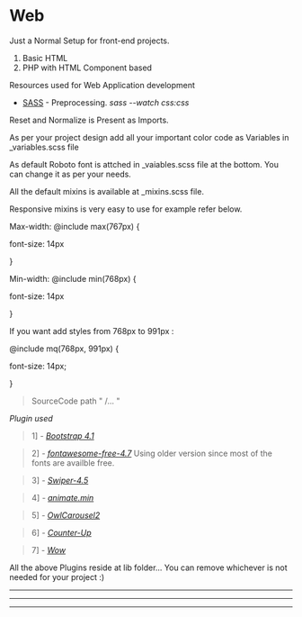 # Web
Just a Normal Setup for front-end projects.

1. Basic HTML 
2. PHP with HTML Component based

Resources used for Web Application development

- [SASS](http://sass-lang.com/) - Preprocessing. *sass --watch css:css*

Reset and Normalize is Present as Imports.

As per your project design add all your important color code as Variables in _variables.scss file

As default Roboto font is attched in _vaiables.scss file at the bottom.
You can change it as per your needs.

All the default mixins is available at _mixins.scss file.

Responsive mixins is very easy to use for example refer below.

Max-width:
@include max(767px) {

font-size: 14px

}

Min-width:
@include min(768px) {

font-size: 14px

}

If you want add styles from 768px to 991px :

@include mq(768px, 991px) {

font-size: 14px;

}

> SourceCode path " /... "

*Plugin used*

> 1] *- [Bootstrap 4.1](https://getbootstrap.com/)*

> 2] *- [fontawesome-free-4.7](https://fontawesome.com/v4.7.0/)* 
Using older version since most of the fonts are availble free.

> 3] *- [Swiper-4.5](https://idangero.us/swiper/)*

> 4] *- [animate.min](https://daneden.github.io/animate.css/)*

> 5] *- [OwlCarousel2](https://owlcarousel2.github.io/OwlCarousel2/)*

> 6] *- [Counter-Up](https://github.com/bfintal/Counter-Up)*

> 7] *- [Wow](https://github.com/matthieua/WOW)*


All the above Plugins reside at lib folder...
You can remove whichever is not needed for your project :)












-------


-------

-------
